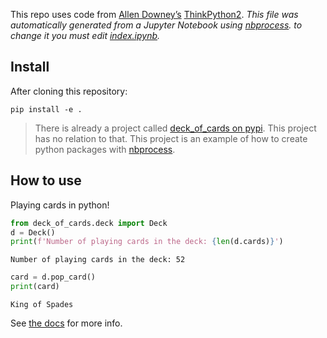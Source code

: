 <!-- WARNING: THIS FILE WAS AUTOGENERATED! DO NOT EDIT! -->

This repo uses code from [Allen Downey’s](http://allendowney.com/)
[ThinkPython2](https://github.com/AllenDowney/ThinkPython2). *This file
was automatically generated from a Jupyter Notebook using
[nbprocess](https://nbprocess.fast.ai/). to change it you must edit
[index.ipynb](https://github.com/isaac-flath/deck_of_cards/blob/master/index.ipynb).*

## Install

After cloning this repository:

`pip install -e .`

> There is already a project called [deck_of_cards on
> pypi](https://pypi.org/project/deck-of-cards/). This project has no
> relation to that. This project is an example of how to create python
> packages with [nbprocess](https://github.com/fastai/nbprocess).

## How to use

Playing cards in python!

``` python
from deck_of_cards.deck import Deck
d = Deck()
print(f'Number of playing cards in the deck: {len(d.cards)}')
```

    Number of playing cards in the deck: 52

``` python
card = d.pop_card()
print(card)
```

    King of Spades

See [the docs](https://isaac-flath.github.io/deck_of_cards/) for more
info.
